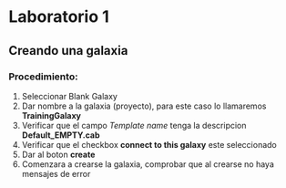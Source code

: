 # Laboratorio 1
## Creando una galaxia

### Procedimiento:

1. Seleccionar Blank Galaxy
2. Dar nombre a la galaxia (proyecto), para este caso lo llamaremos **TrainingGalaxy**
3. Verificar que el campo _Template name_ tenga la descripcion **Default_EMPTY.cab**
4. Verificar que el checkbox **connect to this galaxy** este seleccionado
5. Dar al boton **create**
6. Comenzara a crearse la galaxia, comprobar que al crearse no haya mensajes de error


